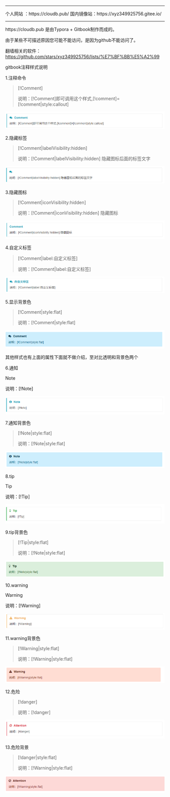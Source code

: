<hr/>
个人网站 ：https://cloudb.pub/
国内镜像站：https://xyz349925756.gitee.io/
<hr />
https://cloudb.pub 是由Typora + Gitbook制作而成的。 

由于某些不可描述原因您可能不能访问，是因为github不能访问了。

翻墙相关的软件：https://github.com/stars/xyz349925756/lists/%E7%BF%BB%E5%A2%99

gitbook注释样式说明

1.注释命令

> [!Comment]
>
> 说明：[!Comment]即可调用这个样式,[!comment]=[!comment|style:callout]

![image-20220429134323194](assets/image-20220429134323194.png)

2.隐藏标签

> [!Comment|labelVisibility:hidden]
>
> 说明：[!Comment|labelVisibility:hidden] 隐藏图标后面的标签文字

![image-20220429134335841](assets/image-20220429134335841.png)

3.隐藏图标

> [!Comment|iconVisibility:hidden]
>
> 说明：[!Comment|iconVisibility:hidden] 隐藏图标

![image-20220429134412931](assets/image-20220429134412931.png)

4.自定义标签

> [!Comment|label:自定义标签]
>
> 说明：[!Comment|label:自定义标签]

![image-20220429134400233](assets/image-20220429134400233.png)

5.显示背景色

> [!Comment|style:flat]
>
> 说明：[!Comment|style:flat] 

![image-20220429134430196](assets/image-20220429134430196.png)

其他样式也有上面的属性下面就不做介绍，至对比透明和背景色两个

6.通知

> [!Note]
>
> 说明：[!Note]

![image-20220429134446774](assets/image-20220429134446774.png)

7.通知背景色

> [!Note|style:flat]
>
> 说明：[!Note|style:flat]

![image-20220429134506227](assets/image-20220429134506227.png)

8.tip

> [!Tip]
>
> 说明：[!Tip]

![image-20220429134520649](assets/image-20220429134520649.png)

9.tip背景色

> [!Tip|style:flat]
>
> 说明：[!Note|style:flat]

![image-20220429134532128](assets/image-20220429134532128.png)

10.warning

> [!Warning]
>
> 说明：[!Warning]

![image-20220429134545825](assets/image-20220429134545825.png)

11.warning背景色

> [!Warning|style:flat]
>
> 说明：[!Warning|style:flat]

![image-20220429134557382](assets/image-20220429134557382.png)

12.危险

> [!danger]
>
> 说明：[!danger]

![image-20220429134608490](assets/image-20220429134608490.png)

13.危险背景

> [!danger|style:flat]
>
> 说明：[!Warning|style:flat]

![image-20220429134621342](assets/image-20220429134621342.png)

